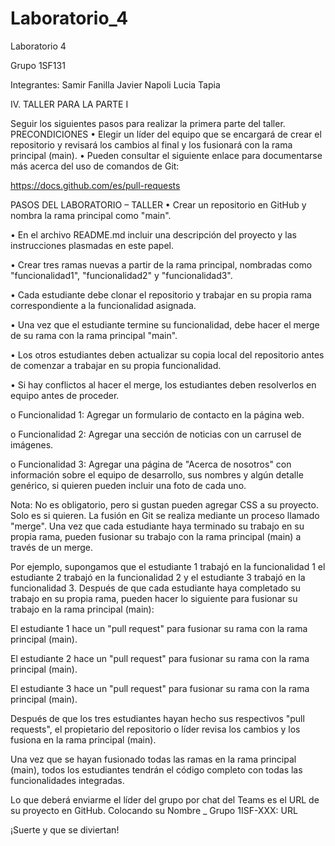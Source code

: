 # Laboratorio_4
Laboratorio 4

Grupo 1SF131

Integrantes:
Samir Fanilla
Javier Napoli
Lucia Tapia

IV.	TALLER PARA LA PARTE I

Seguir los siguientes pasos para realizar la primera parte del taller.
PRECONDICIONES
•	Elegir un líder del equipo que se encargará de crear el repositorio y revisará los cambios al final y los fusionará con la rama principal (main).
•	Pueden consultar el siguiente enlace para documentarse más acerca del uso de comandos de Git:

https://docs.github.com/es/pull-requests

PASOS DEL LABORATORIO – TALLER
•	Crear un repositorio en GitHub y nombra la rama principal como "main".

•	En el archivo README.md incluir una descripción del proyecto y las instrucciones plasmadas en este papel.

•	Crear tres ramas nuevas a partir de la rama principal, nombradas como "funcionalidad1", "funcionalidad2" y "funcionalidad3".

•	Cada estudiante debe clonar el repositorio y trabajar en su propia rama correspondiente a la funcionalidad asignada.

•	Una vez que el estudiante termine su funcionalidad, debe hacer el merge de su rama con la rama principal "main".

•	Los otros estudiantes deben actualizar su copia local del repositorio antes de comenzar a trabajar en su propia funcionalidad.

•	Si hay conflictos al hacer el merge, los estudiantes deben resolverlos en equipo antes de proceder.


o	Funcionalidad 1: Agregar un formulario de contacto en la página web.

o	Funcionalidad 2: Agregar una sección de noticias con un carrusel de imágenes.

o	Funcionalidad 3: Agregar una página de "Acerca de nosotros" con información sobre el equipo de desarrollo, sus nombres y algún detalle genérico, si quieren pueden incluir una foto de cada uno.

Nota: No es obligatorio, pero si gustan pueden agregar CSS a su proyecto. Solo es si quieren.
La fusión en Git se realiza mediante un proceso llamado "merge". Una vez que cada estudiante haya terminado su trabajo en su propia rama, pueden fusionar su trabajo con la rama principal (main) a través de un merge.

Por ejemplo, supongamos que el estudiante 1 trabajó en la funcionalidad 1 el estudiante 2 trabajó en la funcionalidad 2 y el estudiante 3 trabajó en la funcionalidad 3.
Después de que cada estudiante haya completado su trabajo en su propia rama, pueden hacer lo siguiente para fusionar su trabajo en la rama principal (main):

El estudiante 1 hace un "pull request" para fusionar su rama con la rama principal (main).

El estudiante 2 hace un "pull request" para fusionar su rama con la rama principal (main).

El estudiante 3 hace un "pull request" para fusionar su rama con la rama principal (main).

Después de que los tres estudiantes hayan hecho sus respectivos "pull requests", el propietario del repositorio o líder revisa los cambios y los fusiona en la rama principal (main).

Una vez que se hayan fusionado todas las ramas en la rama principal (main), todos los estudiantes tendrán el código completo con todas las funcionalidades integradas.

Lo que deberá enviarme el líder del grupo por chat del Teams es el URL de su proyecto en GitHub. Colocando su Nombre _ Grupo 1ISF-XXX: URL

¡Suerte y que se diviertan!
